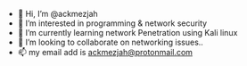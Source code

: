 - 👋 Hi, I’m @ackmezjah
- 👀 I’m interested in programming & network security
- 🌱 I’m currently learning network Penetration using Kali linux
- 💞️ I’m looking to collaborate on networking issues..
- 📫 my email add is ackmezjah@protonmail.com

<!---
ackmezjah/ackmezjah is a ✨ special ✨ repository because its `README.md` (this file) appears on your GitHub profile.
You can click the Preview link to take a look at your changes.
--->
